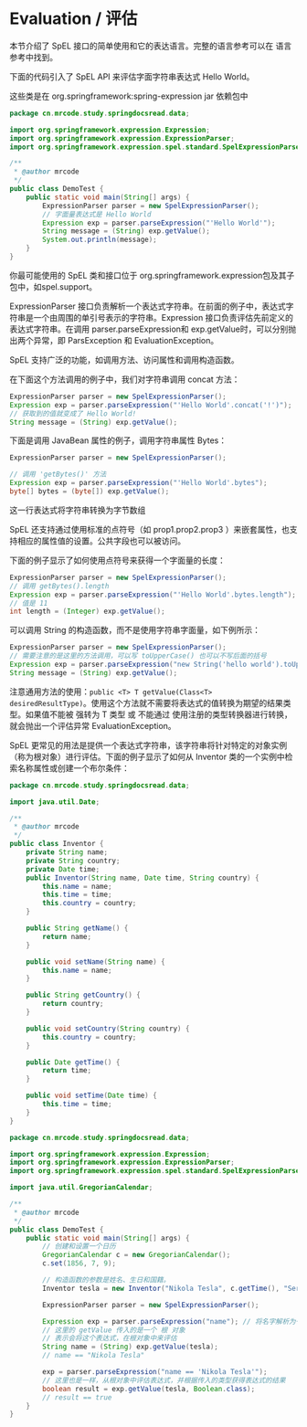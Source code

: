 # Evaluation / 评估

本节介绍了 SpEL 接口的简单使用和它的表达语言。完整的语言参考可以在 语言参考中找到。

下面的代码引入了 SpEL API 来评估字面字符串表达式 Hello World。

这些类是在 org.springframework:spring-expression jar 依赖包中

```java
package cn.mrcode.study.springdocsread.data;

import org.springframework.expression.Expression;
import org.springframework.expression.ExpressionParser;
import org.springframework.expression.spel.standard.SpelExpressionParser;

/**
 * @author mrcode
 */
public class DemoTest {
    public static void main(String[] args) {
        ExpressionParser parser = new SpelExpressionParser();
        // 字面量表达式是 Hello World
        Expression exp = parser.parseExpression("'Hello World'");
        String message = (String) exp.getValue();
        System.out.println(message);
    }
}
```

你最可能使用的 SpEL 类和接口位于 org.springframework.expression包及其子包中，如spel.support。

ExpressionParser 接口负责解析一个表达式字符串。在前面的例子中，表达式字符串是一个由周围的单引号表示的字符串。Expression 接口负责评估先前定义的表达式字符串。在调用 parser.parseExpression和 exp.getValue时，可以分别抛出两个异常，即 ParsException 和 EvaluationException。

SpEL 支持广泛的功能，如调用方法、访问属性和调用构造函数。

在下面这个方法调用的例子中，我们对字符串调用 concat 方法：

```java
ExpressionParser parser = new SpelExpressionParser();
Expression exp = parser.parseExpression("'Hello World'.concat('!')");
// 获取到的值就变成了 Hello World!
String message = (String) exp.getValue();
```

下面是调用 JavaBean 属性的例子，调用字符串属性 Bytes：

```java
ExpressionParser parser = new SpelExpressionParser();

// 调用 'getBytes()' 方法
Expression exp = parser.parseExpression("'Hello World'.bytes");
byte[] bytes = (byte[]) exp.getValue();
```

这一行表达式将字符串转换为字节数组

SpEL 还支持通过使用标准的点符号（如 prop1.prop2.prop3 ）来嵌套属性，也支持相应的属性值的设置。公共字段也可以被访问。

下面的例子显示了如何使用点符号来获得一个字面量的长度：

```java
ExpressionParser parser = new SpelExpressionParser();
// 调用 getBytes().length
Expression exp = parser.parseExpression("'Hello World'.bytes.length");
// 值是 11
int length = (Integer) exp.getValue();
```

可以调用 String 的构造函数，而不是使用字符串字面量，如下例所示：

```java
ExpressionParser parser = new SpelExpressionParser();
// 需要注意的是这里的方法调用，可以写 toUpperCase() 也可以不写后面的括号
Expression exp = parser.parseExpression("new String('hello world').toUpperCase");
String message = (String) exp.getValue();
```

注意通用方法的使用：`public <T> T getValue(Class<T> desiredResultType)`。使用这个方法就不需要将表达式的值转换为期望的结果类型。如果值不能被 强转为 T 类型 或 不能通过 使用注册的类型转换器进行转换，就会抛出一个评估异常 EvaluationException。

SpEL 更常见的用法是提供一个表达式字符串，该字符串将针对特定的对象实例（称为根对象）进行评估。下面的例子显示了如何从 Inventor 类的一个实例中检索名称属性或创建一个布尔条件：

```java
package cn.mrcode.study.springdocsread.data;

import java.util.Date;

/**
 * @author mrcode
 */
public class Inventor {
    private String name;
    private String country;
    private Date time;
    public Inventor(String name, Date time, String country) {
        this.name = name;
        this.time = time;
        this.country = country;
    }

    public String getName() {
        return name;
    }

    public void setName(String name) {
        this.name = name;
    }

    public String getCountry() {
        return country;
    }

    public void setCountry(String country) {
        this.country = country;
    }

    public Date getTime() {
        return time;
    }

    public void setTime(Date time) {
        this.time = time;
    }
}

```

```java
package cn.mrcode.study.springdocsread.data;

import org.springframework.expression.Expression;
import org.springframework.expression.ExpressionParser;
import org.springframework.expression.spel.standard.SpelExpressionParser;

import java.util.GregorianCalendar;

/**
 * @author mrcode
 */
public class DemoTest {
    public static void main(String[] args) {
        // 创建和设置一个日历
        GregorianCalendar c = new GregorianCalendar();
        c.set(1856, 7, 9);

        // 构造函数的参数是姓名、生日和国籍。
        Inventor tesla = new Inventor("Nikola Tesla", c.getTime(), "Serbian");

        ExpressionParser parser = new SpelExpressionParser();

        Expression exp = parser.parseExpression("name"); // 将名字解析为一个表达式
        // 这里的 getValue 传入的是一个 根 对象
        // 表示会将这个表达式，在根对象中来评估
        String name = (String) exp.getValue(tesla);
        // name == "Nikola Tesla"

        exp = parser.parseExpression("name == 'Nikola Tesla'");
        // 这里也是一样，从根对象中评估表达式，并根据传入的类型获得表达式的结果
        boolean result = exp.getValue(tesla, Boolean.class);
        // result == true
    }
}

```
